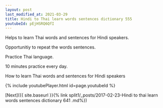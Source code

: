 ```yaml
---
layout: post
last_modified_at: 2021-03-29
title: Hindi to Thai learn words sentences dictionary 555 
youtubeId: pEjHSRQ6QfI
---
```

 
 
Helps to learn Thai words and sentences for Hindi speakers.

Opportunitiy to repeat the words sentences. 

Practice Thai language. 
 
10 minutes practice every day. 
 
How to learn Thai words and sentences for Hindi speakers 
 
{% include youtubePlayer.html id=page.youtubeId %}
 
 
[Next]({{ site.baseurl }}{% link  split1/_posts/2017-02-23-Hindi to thai learn words sentences dictionary 641 .md%})
 

